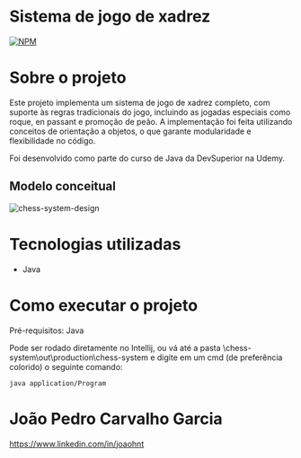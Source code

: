 # Sistema de jogo de xadrez
[![NPM](https://img.shields.io/npm/l/react)](https://github.com/joaohnt/chess-system-java/blob/main/LICENSE)  

# Sobre o projeto

Este projeto implementa um sistema de jogo de xadrez completo, com suporte às regras tradicionais do jogo, incluindo as jogadas especiais como roque, en passant e promoção de peão. A implementação foi feita utilizando conceitos de orientação a objetos, o que garante modularidade e flexibilidade no código.

Foi desenvolvido como parte do curso de Java da DevSuperior na Udemy.

## Modelo conceitual
![chess-system-design](https://github.com/user-attachments/assets/37526844-ac9c-433e-a43b-e121798248c1)

# Tecnologias utilizadas
- Java

# Como executar o projeto

Pré-requisitos: Java


Pode ser rodado diretamente no Intellij, ou vá até a pasta \chess-system\out\production\chess-system e digite em um cmd (de preferência colorido) o seguinte comando:
```
java application/Program
```

# João Pedro Carvalho Garcia

https://www.linkedin.com/in/joaohnt
